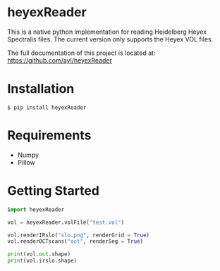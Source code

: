 # heyexReader

This is a native python implementation for reading Heidelberg Heyex
Spectralis files. The current version only supports the Heyex VOL files.

The full documentation of this project is located at: 
<https://github.com/ayl/heyexReader>

# Installation

    $ pip install heyexReader

# Requirements

  - Numpy
  - Pillow

# Getting Started

``` python
import heyexReader

vol = heyexReader.volFile("test.vol")

vol.renderIRslo("slo.png", renderGrid = True)
vol.renderOCTscans("oct", renderSeg = True)

print(vol.oct.shape)
print(vol.irslo.shape)
```
